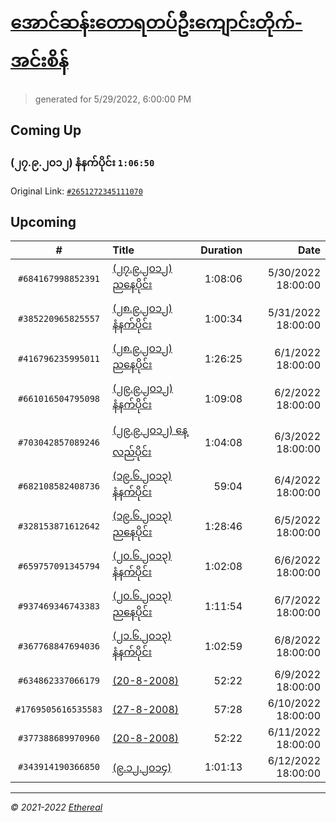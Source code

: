 # [အောင်ဆန်းတောရတပ်ဦးကျောင်းတိုက်-အင်းစိန်](https://www.facebook.com/655653464834259)

> generated for 5/29/2022, 6:00:00 PM

## Coming Up

### (၂၇.၉.၂၀၁၂) နံနက်ပိုင်း `1:06:50`

Original Link: [`#2651272345111070`](https://www.facebook.com/655653464834259/videos/2651272345111070)

## Upcoming

| # | Title | Duration | Date |
|:-----:|:------|---------:|-------------:|
| `#684167998852391` | [(၂၇.၉.၂၀၁၂) ညနေပိုင်း](https://www.facebook.com/655653464834259/videos/684167998852391) | 1:08:06 | 5/30/2022 18:00:00 |
| `#385220965825557` | [(၂၈.၉.၂၀၁၂) နံနက်ပိုင်း](https://www.facebook.com/655653464834259/videos/385220965825557) | 1:00:34 | 5/31/2022 18:00:00 |
| `#416796235995011` | [(၂၈.၉.၂၀၁၂) ညနေပိုင်း](https://www.facebook.com/655653464834259/videos/416796235995011) | 1:26:25 | 6/1/2022 18:00:00 |
| `#661016504795098` | [(၂၉.၉.၂၀၁၂) နံနက်ပိုင်း](https://www.facebook.com/655653464834259/videos/661016504795098) | 1:09:08 | 6/2/2022 18:00:00 |
| `#703042857089246` | [(၂၉.၉.၂၀၁၂) နေ့လည်ပိုင်း](https://www.facebook.com/655653464834259/videos/703042857089246) | 1:04:08 | 6/3/2022 18:00:00 |
| `#682108582408736` | [(၁၉.၆.၂၀၁၃) နံနက်ပိုင်း](https://www.facebook.com/655653464834259/videos/682108582408736) | 59:04 | 6/4/2022 18:00:00 |
| `#328153871612642` | [(၁၉.၆.၂၀၁၃) ညနေပိုင်း](https://www.facebook.com/655653464834259/videos/328153871612642) | 1:28:46 | 6/5/2022 18:00:00 |
| `#659757091345794` | [(၂၀.၆.၂၀၁၃) နံနက်ပိုင်း](https://www.facebook.com/655653464834259/videos/659757091345794) | 1:02:08 | 6/6/2022 18:00:00 |
| `#937469346743383` | [(၂၀.၆.၂၀၁၃) ညနေပိုင်း](https://www.facebook.com/655653464834259/videos/937469346743383) | 1:11:54 | 6/7/2022 18:00:00 |
| `#367768847694036` | [(၂၁.၆.၂၀၁၃) နံနက်ပိုင်း](https://www.facebook.com/655653464834259/videos/367768847694036) | 1:02:59 | 6/8/2022 18:00:00 |
| `#634862337066179` | [(20-8-2008)](https://www.facebook.com/655653464834259/videos/634862337066179) | 52:22 | 6/9/2022 18:00:00 |
| `#1769505616535583` | [(27-8-2008)](https://www.facebook.com/655653464834259/videos/1769505616535583) | 57:28 | 6/10/2022 18:00:00 |
| `#377388689970960` | [(20-8-2008)](https://www.facebook.com/655653464834259/videos/377388689970960) | 52:22 | 6/11/2022 18:00:00 |
| `#343914190366850` | [(၉.၁၂.၂၀၁၄)](https://www.facebook.com/655653464834259/videos/343914190366850) | 1:01:13 | 6/12/2022 18:00:00 |

---

_&copy; 2021-2022 [Ethereal](https://github.com/etherealtech)_